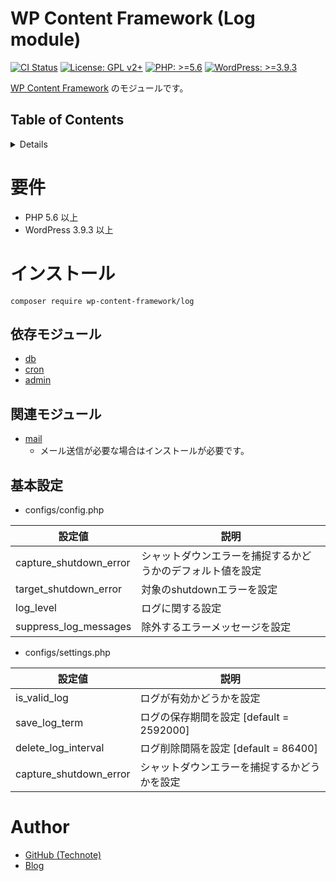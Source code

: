# WP Content Framework (Log module)

[![CI Status](https://github.com/wp-content-framework/log/workflows/CI/badge.svg)](https://github.com/wp-content-framework/log/actions)
[![License: GPL v2+](https://img.shields.io/badge/License-GPL%20v2%2B-blue.svg)](http://www.gnu.org/licenses/gpl-2.0.html)
[![PHP: >=5.6](https://img.shields.io/badge/PHP-%3E%3D5.6-orange.svg)](http://php.net/)
[![WordPress: >=3.9.3](https://img.shields.io/badge/WordPress-%3E%3D3.9.3-brightgreen.svg)](https://wordpress.org/)

[WP Content Framework](https://github.com/wp-content-framework/core) のモジュールです。

## Table of Contents

<!-- START doctoc generated TOC please keep comment here to allow auto update -->
<!-- DON'T EDIT THIS SECTION, INSTEAD RE-RUN doctoc TO UPDATE -->
<details>
<summary>Details</summary>

- [要件](#%E8%A6%81%E4%BB%B6)
- [インストール](#%E3%82%A4%E3%83%B3%E3%82%B9%E3%83%88%E3%83%BC%E3%83%AB)
  - [依存モジュール](#%E4%BE%9D%E5%AD%98%E3%83%A2%E3%82%B8%E3%83%A5%E3%83%BC%E3%83%AB)
  - [関連モジュール](#%E9%96%A2%E9%80%A3%E3%83%A2%E3%82%B8%E3%83%A5%E3%83%BC%E3%83%AB)
  - [基本設定](#%E5%9F%BA%E6%9C%AC%E8%A8%AD%E5%AE%9A)
- [Author](#author)

</details>
<!-- END doctoc generated TOC please keep comment here to allow auto update -->

# 要件
- PHP 5.6 以上
- WordPress 3.9.3 以上

# インストール

``` composer require wp-content-framework/log ```

## 依存モジュール
* [db](https://github.com/wp-content-framework/db)
* [cron](https://github.com/wp-content-framework/cron)
* [admin](https://github.com/wp-content-framework/admin)

## 関連モジュール
* [mail](https://github.com/wp-content-framework/mail)
  * メール送信が必要な場合はインストールが必要です。

## 基本設定
- configs/config.php

|設定値|説明|
|---|---|
|capture_shutdown_error|シャットダウンエラーを捕捉するかどうかのデフォルト値を設定|
|target_shutdown_error|対象のshutdownエラーを設定|
|log_level|ログに関する設定|
|suppress_log_messages|除外するエラーメッセージを設定|

- configs/settings.php

|設定値|説明|
|---|---|
|is_valid_log|ログが有効かどうかを設定|
|save_log_term|ログの保存期間を設定 \[default = 2592000]|
|delete_log_interval|ログ削除間隔を設定 \[default = 86400]|
|capture_shutdown_error|シャットダウンエラーを捕捉するかどうかを設定|

# Author
- [GitHub (Technote)](https://github.com/technote-space)
- [Blog](https://technote.space)
